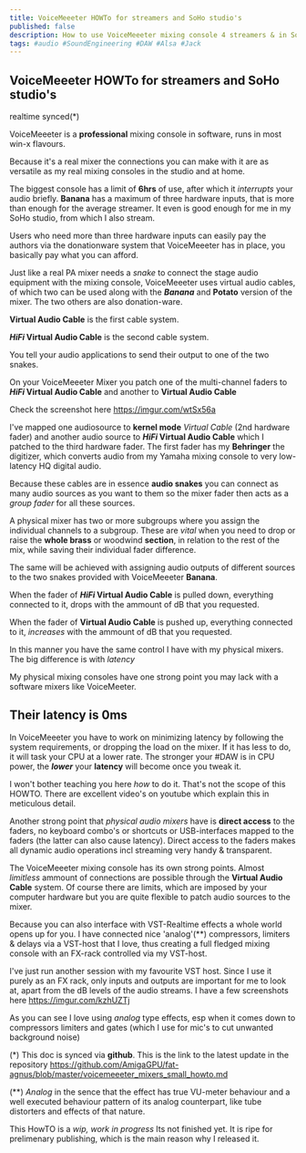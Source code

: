 ```yaml
---
title: VoiceMeeeter HOWTo for streamers and SoHo studio's
published: false
description: How to use VoiceMeeeter mixing console 4 streamers & in SoHo studios
tags: #audio #SoundEngineering #DAW #Alsa #Jack
---
```



## VoiceMeeeter HOWTo for streamers and SoHo studio's 
realtime synced(*)

VoiceMeeeter is a **professional** mixing console in software, runs in most win-x flavours.

Because it's a real mixer the connections you can make with it are as versatile as my real mixing consoles in the studio and at home.

The biggest console has a limit of **6hrs** of use, after which it _interrupts_ your audio briefly. **Banana** has a maximum of three hardware inputs, that is more than enough for the average streamer. It even is good enough for me in my SoHo studio, from which I also stream.

Users who need more than three hardware inputs can easily pay the authors via the donationware system that VoiceMeeeter has in place, you basically pay what you can afford.

Just like a real PA mixer needs a _snake_ to connect the stage audio equipment with the mixing console, VoiceMeeeter uses virtual audio cables, of which two can be used along with the **_Banana_** and **Potato** version of the mixer. The two others are also donation-ware.

**Virtual Audio Cable** is the first cable system.

**_HiFi_ Virtual Audio Cable** is the second cable system.

You tell your audio applications to send their output to one of the two snakes.

On your VoiceMeeeter Mixer you patch one of the multi-channel faders to **_HiFi_ Virtual Audio Cable** and another to **Virtual Audio Cable**

Check the screenshot here <https://imgur.com/wtSx56a>

I've mapped one audiosource to **kernel mode** _Virtual Cable_ (2nd hardware fader) and another audio source to **_HiFi_ Virtual Audio Cable** which I patched to the third hardware fader. The first fader has my **Behringer** the digitizer, which converts audio from my Yamaha mixing console to very low-latency HQ digital audio.  

Because these cables are in essence **audio snakes** you can connect as many audio sources as you want to them so the mixer fader then acts as a _group fader_ for all these sources.

A physical mixer has two or more subgroups where you assign the individual channels to a subgroup. These are _vital_ when you need to drop or raise the **whole brass** or woodwind  **section**, in relation to the rest of the mix, while saving their individual fader difference.

The same will be achieved with assigning audio outputs of different sources to the two snakes provided with VoiceMeeeter **Banana**. 

When the fader of **_HiFi_ Virtual Audio Cable** is pulled down, everything connected to it, drops with the ammount of dB that you requested. 

When the fader of **Virtual Audio Cable** is pushed up, everything connected to it, _increases_ with the ammount of dB that you requested.

In this manner you have the same control I have with my physical mixers. The big difference is with _latency_

My physical mixing consoles have one strong point you may lack with a software mixers like VoiceMeeter.

## Their latency is 0ms

In VoiceMeeeter you have to work on minimizing latency by following the system requirements, or dropping the load on the mixer. If it has less to do, it will task your CPU at a lower rate. The stronger your #DAW is in CPU power, the _**lower**_ your **latency** will become once you tweak it.

I won't bother teaching you here _how_ to do it. That's not the scope of this HOWTO. There are excellent video's on youtube which explain this in meticulous detail.

Another strong point that _physical audio mixers_ have is **direct access** to the faders, no keyboard combo's or shortcuts or USB-interfaces mapped to the faders (the latter can also cause latency). Direct access to the faders makes all dynamic audio operations incl streaming very handy & transparent.

The VoiceMeeeter mixing console has its own strong points. Almost _limitless_ ammount of connections are possible through the **Virtual Audio Cable** system. Of course there are limits, which are imposed by your computer hardware but you are quite flexible to patch audio sources to the mixer.

Because you can also interface with VST-Realtime effects a whole world opens up for you. I have connected nice 'analog'(**) compressors, limiters & delays via a VST-host that I love, thus creating a full fledged mixing console with an FX-rack controlled via my VST-host. 

I've just run another session with my favourite VST host. Since I use it purely as an FX rack, only inputs and outputs are important for me to look at, apart from the dB levels of the audio streams. I have a few screenshots here <https://imgur.com/kzhUZTj>

As you can see I love using _analog_ type effects, esp when it comes down to compressors limiters and gates (which I use for mic's to cut unwanted background noise)

(*)
This doc is synced via **github**. This is the link to the latest update in the repository
<https://github.com/AmigaGPU/fat-agnus/blob/master/voicemeeeter_mixers_small_howto.md>

(**)
_Analog_ in the sence that the effect has true VU-meter behaviour and a well executed behaviour pattern of its analog counterpart, like tube distorters and effects of that nature.

This HowTO is a *wip, work in progress* Its not finished yet. It is ripe for prelimenary publishing, which is the main reason why I released it.